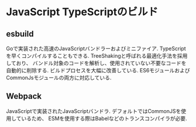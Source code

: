 # JavaScript TypeScriptのビルド

## esbuild
Goで実装された高速のJavaScriptバンドラーおよびミニファイア.
TypeScriptを早くコンパイルすることもできる.
TreeShakingと呼ばれる最適化手法を採用しており、
バンドル対象のコードを解析し、使用されていない不要なコードを
自動的に削除する.
ビルドプロセスを大幅に改善している.
ES6モジュールおよびCommonJsモジュールの両方に対応している.

## Webpack
JavaScriptで実装されたJavaScriptバンドラ.
デフォルトではCommonJSを使用しているため、
ESMを使用する際はBabelなどのトランスコンパイラが必要.
